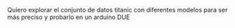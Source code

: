 Quiero explorar el conjunto de datos titanic con diferentes modelos para ser más preciso y probarlo en un arduino DUE
